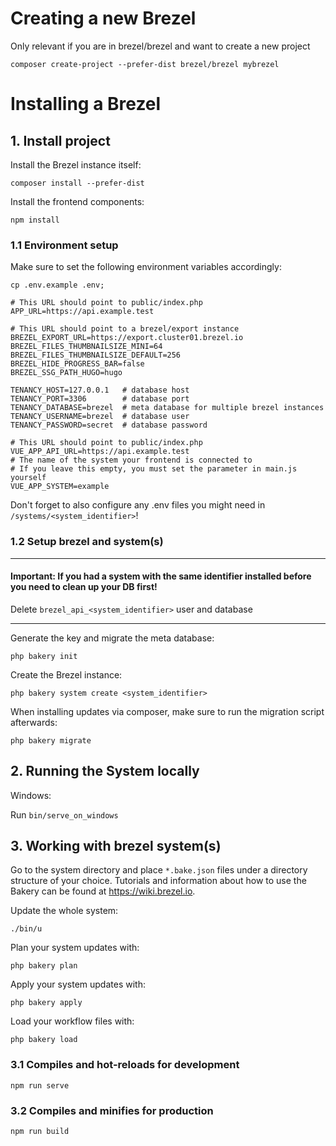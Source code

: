 # Creating a new Brezel
Only relevant if you are in brezel/brezel and want to create a new project
````shell
composer create-project --prefer-dist brezel/brezel mybrezel
````


# Installing a Brezel

## 1. Install project
Install the Brezel instance itself:
````shell
composer install --prefer-dist
````

Install the frontend components:
```shell
npm install
```

### 1.1 Environment setup
Make sure to set the following environment variables accordingly:

```shell
cp .env.example .env;
```

```dotenv
# This URL should point to public/index.php
APP_URL=https://api.example.test

# This URL should point to a brezel/export instance
BREZEL_EXPORT_URL=https://export.cluster01.brezel.io
BREZEL_FILES_THUMBNAILSIZE_MINI=64
BREZEL_FILES_THUMBNAILSIZE_DEFAULT=256
BREZEL_HIDE_PROGRESS_BAR=false
BREZEL_SSG_PATH_HUGO=hugo

TENANCY_HOST=127.0.0.1   # database host
TENANCY_PORT=3306        # database port
TENANCY_DATABASE=brezel  # meta database for multiple brezel instances
TENANCY_USERNAME=brezel  # database user
TENANCY_PASSWORD=secret  # database password

# This URL should point to public/index.php
VUE_APP_API_URL=https://api.example.test
# The name of the system your frontend is connected to
# If you leave this empty, you must set the parameter in main.js yourself
VUE_APP_SYSTEM=example
```

Don't forget to also configure any .env files you might need in `/systems/<system_identifier>`!

### 1.2 Setup brezel and system(s)

----

#### Important: If you had a system with the same identifier installed before you need to clean up your DB first!
Delete ``brezel_api_<system_identifier>`` user and database

----

Generate the key and migrate the meta database:
```shell
php bakery init
```
Create the Brezel instance:
```shell
php bakery system create <system_identifier>
```
When installing updates via composer, make sure to run the migration script afterwards:
```shell
php bakery migrate
```

## 2. Running the System locally
Windows:

Run ``bin/serve_on_windows``

## 3. Working with brezel system(s)
Go to the system directory and place `*.bake.json` files under a directory structure of your choice. Tutorials and information about how to use the Bakery can be found at https://wiki.brezel.io.

Update the whole system:
```shell
./bin/u
```

Plan your system updates with:
```shell
php bakery plan
```

Apply your system updates with:
```shell
php bakery apply
```

Load your workflow files with:
```shell
php bakery load
```

### 3.1 Compiles and hot-reloads for development
```shell
npm run serve
```

### 3.2 Compiles and minifies for production
```shell
npm run build
```
